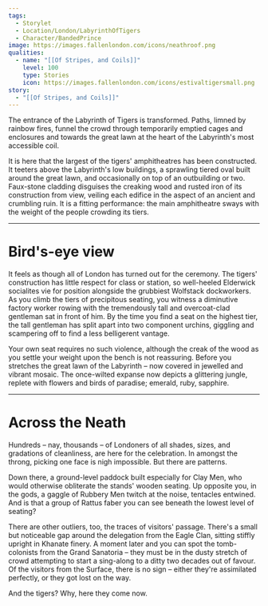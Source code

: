 ```yaml
---
tags:
  - Storylet
  - Location/London/LabyrinthOfTigers
  - Character/BandedPrince
image: https://images.fallenlondon.com/icons/neathroof.png
qualities:
  - name: "[[Of Stripes, and Coils]]"
    level: 100
    type: Stories
    icon: https://images.fallenlondon.com/icons/estivaltigersmall.png
story:
  - "[[Of Stripes, and Coils]]"
---
```

The entrance of the Labyrinth of Tigers is transformed. Paths, limned by rainbow fires, funnel the crowd through temporarily emptied cages and enclosures and towards the great lawn at the heart of the Labyrinth's most accessible coil.

It is here that the largest of the tigers' amphitheatres has been constructed. It teeters above the Labyrinth's low buildings, a sprawling tiered oval built around the great lawn, and occasionally on top of an outbuilding or two. Faux-stone cladding disguises the creaking wood and rusted iron of its construction from view, veiling each edifice in the aspect of an ancient and crumbling ruin. It is a fitting performance: the main amphitheatre sways with the weight of the people crowding its tiers.

---

# Bird's-eye view

It feels as though all of London has turned out for the ceremony. The tigers' construction has little respect for class or station, so well-heeled Elderwick socialites vie for position alongside the grubbiest Wolfstack dockworkers. As you climb the tiers of precipitous seating, you witness a diminutive factory worker rowing with the tremendously tall and overcoat-clad gentleman sat in front of him. By the time you find a seat on the highest tier, the tall gentleman has split apart into two component urchins, giggling and scampering off to find a less belligerent vantage.

Your own seat requires no such violence, although the creak of the wood as you settle your weight upon the bench is not reassuring. Before you stretches the great lawn of the Labyrinth – now covered in jewelled and vibrant mosaic. The once-wilted expanse now depicts a glittering jungle, replete with flowers and birds of paradise; emerald, ruby, sapphire.

--- 

# Across the Neath

Hundreds – nay, thousands – of Londoners of all shades, sizes, and gradations of cleanliness, are here for the celebration. In amongst the throng, picking one face is nigh impossible. But there are patterns.

Down there, a ground-level paddock built especially for Clay Men, who would otherwise obliterate the stands' wooden seating. Up opposite you, in the gods, a gaggle of Rubbery Men twitch at the noise, tentacles entwined. And is that a group of Rattus faber you can see beneath the lowest level of seating?

There are other outliers, too, the traces of visitors' passage. There's a small but noticeable gap around the delegation from the Eagle Clan, sitting stiffly upright in Khanate finery. A moment later and you can spot the tomb-colonists from the Grand Sanatoria – they must be in the dusty stretch of crowd attempting to start a sing-along to a ditty two decades out of favour. Of the visitors from the Surface, there is no sign – either they're assimilated perfectly, or they got lost on the way.

And the tigers? Why, here they come now.